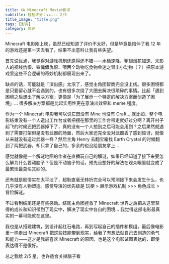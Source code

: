 ```yaml
---
title: 《A Minecraft Movie》影评
subtitle: 桂桂评分：★★☆☆☆ 2/5
title_image: "title.png"
tags: [影评]
category: 影评
---
```


Minecraft 电影刚上映，虽然已经知道了评价不太好，但是毕竟是陪伴了我 12 年的游戏还是第一天去看了，结果不出意料让我有些失望。

首先说优点，我觉得对游戏机制还原得还不错——水桶速降、鞘翅烟花加速、末影人的视线仇恨、铁傀儡仇恨、喂两个动物吃食物会迷之冒出小动物（？）把原本游戏里这些不合逻辑的奇妙机制都展现出来了。

缺点的话，可能就是「演出感」太浓了，感觉主角团智商完全没上线。很多困境都是只要留心就不会遇到的，也有很多次绕了大圈去解决很琐碎的事情。比起「遇到困境之后想出了解决方案」更像是「为了展示一个特定的解决方案而创造了困境」... 很多解决方案都是比起实用性更在意演出效果和 meme 程度。

作为一个 Minecraft 电影我可以说它既没有 Mine 也没有 Craft... 就比如，整个电影结束没有一个人造出工作台或者把摆在那里的工作台带走就好过分啊？离开村子起飞的时候还把武器掉下了，真的没有一个人想到之后可能会用到？之后果然就遇到了需要打架但是没有武器的场面，然后大家还完全没对武器丢了感到惊讶，就像从来就没有造过武器一样？然后主角 Henry 去翻宝箱找 Earth Crystal 的时候翻到了两把武器，却只拿了自己的，多余的也没给朋友拿上...

感觉就像是一个解谜地图的作者在直播玩自己的解谜，如果已经知道了接下来要怎么解为什么要动脑子？但是不动脑子的话，预先设想好的解法在观众眼里就变成了最繁琐最莫名其妙的。

还有就是剧情实在太平淡了，超耿直毫无转折完全可以预测接下来会发生什么，也几乎没有人物塑造。感觉导演的优先级是 玩梗 > 展示游戏机制 >>> 角色成长 > 冒险解谜。

不过看到结尾还是有些感动。结尾主角团拯救了 Minecraft 世界之后把从这里获得的成长和知识带到了现实中，解决了现实中各自的困境... 我觉得这部电影最真实的一幕可能就在这里。

我也是从搭建建筑，到设计起红石电路，再到写起自己的插件和模组，最后像电影里一样走出 Minecraft 把这些技能带到现实，给我了有想法就自己去创造的勇气和能力——这才是我最喜欢 Minecraft 的原因，也是这个电影试图表达的，即使表达得不是很好。

总之我给 2/5 星，也许适合关掉脑子看